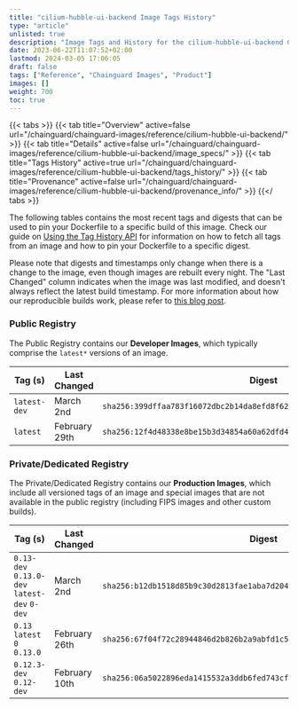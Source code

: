 ```yaml
---
title: "cilium-hubble-ui-backend Image Tags History"
type: "article"
unlisted: true
description: "Image Tags and History for the cilium-hubble-ui-backend Chainguard Image"
date: 2023-06-22T11:07:52+02:00
lastmod: 2024-03-05 17:06:05
draft: false
tags: ["Reference", "Chainguard Images", "Product"]
images: []
weight: 700
toc: true
---
```


{{< tabs >}}
{{< tab title="Overview" active=false url="/chainguard/chainguard-images/reference/cilium-hubble-ui-backend/" >}}
{{< tab title="Details" active=false url="/chainguard/chainguard-images/reference/cilium-hubble-ui-backend/image_specs/" >}}
{{< tab title="Tags History" active=true url="/chainguard/chainguard-images/reference/cilium-hubble-ui-backend/tags_history/" >}}
{{< tab title="Provenance" active=false url="/chainguard/chainguard-images/reference/cilium-hubble-ui-backend/provenance_info/" >}}
{{</ tabs >}}

The following tables contains the most recent tags and digests that can be used to pin your Dockerfile to a specific build of this image. Check our guide on [Using the Tag History API](/chainguard/chainguard-images/using-the-tag-history-api/) for information on how to fetch all tags from an image and how to pin your Dockerfile to a specific digest.

Please note that digests and timestamps only change when there is a change to the image, even though images are rebuilt every night. The "Last Changed" column indicates when the image was last modified, and doesn't always reflect the latest build timestamp. For more information about how our reproducible builds work, please refer to [this blog post](https://www.chainguard.dev/unchained/reproducing-chainguards-reproducible-image-builds).

### Public Registry
The Public Registry contains our **Developer Images**, which typically comprise the `latest*` versions of an image.

| Tag (s)       | Last Changed  | Digest                                                                    |
|---------------|---------------|---------------------------------------------------------------------------|
|  `latest-dev` | March 2nd     | `sha256:399dffaa783f16072dbc2b14da8efd8f62a399a842185bc0c8320016b2297202` |
|  `latest`     | February 29th | `sha256:12f4d48338e8be15b3d34854a60a62dfd4af6552af8489d1968925d467ce5ed6` |


### Private/Dedicated Registry
The Private/Dedicated Registry contains our **Production Images**, which include all versioned tags of an image and special images that are not available in the public registry (including FIPS images and other custom builds).

| Tag (s)                                       | Last Changed  | Digest                                                                    |
|-----------------------------------------------|---------------|---------------------------------------------------------------------------|
|  `0.13-dev` `0.13.0-dev` `latest-dev` `0-dev` | March 2nd     | `sha256:b12db1518d85b9c30d2813fae1aba7d204482f7ead16a646cd28a6f46a135417` |
|  `0.13` `latest` `0` `0.13.0`                 | February 26th | `sha256:67f04f72c28944846d2b826b2a9abfd1c5a88d643bb7a0f3e26e347b50b6b4b5` |
|  `0.12.3-dev` `0.12-dev`                      | February 10th | `sha256:06a5022896eda1415532a3ddb6fed743cf76779f53c7d63f80d5e2d8efbdaea2` |

